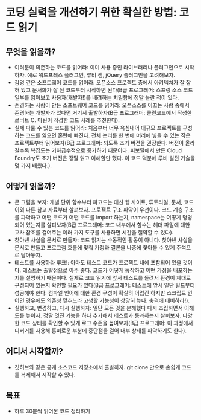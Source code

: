 # 코딩 실력을 개선하기 위한 확실한 방법: 코드 읽기

## 무엇을 읽을까?
- 여러분이 의존하는 코드를 읽어라: 이미 사용 중인 라이브러리나 플러그인으로 시작하자. 예로 워드프레스 플러그인, 루비 젬, jQuery 플러그인을 고려해보자.
- 감명 깊은 소프트웨어 코드를 읽어라: 오픈소스 프로젝트 중에서 아키텍처가 잘 잡혀 있고 문서화가 잘 된 코드부터 시작하면 된다(B급 프로그래머: 스프링 소스 코드 일부를 읽어보고 사용자(개발자!)를 배려하는 치밀함에 정말 놀란 적이 있다.
- 존경하는 사람이 만든 소프트웨어 코드를 읽어라: 오픈소스를 이끄는 사람 중에서 존경하는 개발자가 있다면 거기서 출발하자(B급 프로그래머: 클린코드에서 작성한 로버트 C. 마틴이 작성한 코드 사례를 추천한다).
- 실제 다룰 수 있는 코드를 읽어라: 처음부터 너무 욕심내어 대규모 프로젝트를 구성하는 코드를 읽으면 혼란에 빠진다. 전체 논리를 한 번에 머리에 넣을 수 있는 작은 프로젝트부터 읽어보자(B급 프로그래머: 되도록 초기 버전을 권장한다. 버전이 올라갈수록 복잡도는 기하급수적으로 증가하기 때문이다. 피보탈에서 만든 Cloud Foundry도 초기 버전은 정말 읽고 이해할만 했다. 이 코드 덕분에 루비 실전 기술을 몇 가지 배웠다.).
## 어떻게 읽을까?
- 큰 그림을 보자: 개별 단위 함수부터 파고드는 대신 웹 사이트, 튜토리얼, 문서, 코드 이외 다른 참고 자료부터 살펴보자. 프로젝트 구조 파악이 우선이다. 코드 계층 구조를 파악하고 어떤 코드가 어떤 코드를 import 하는지, namespace는 어떻게 명명되어 있는지를 살펴보자(B급 프로그래머: 코드 내부에서 함수는 헤더 파일에 대한 교차 참조를 걸어주는 여러 가지 도구를 사용하면 시간을 절약할 수 있다).
- 찾아낸 사실을 문서로 만들자: 코드 읽기는 수동적인 활동이 아니다. 찾아낸 사실을 문서로 만들고 프로그램 흐름에 맞춰 가정과 결론을 나중에 찾아볼 수 있게 주석으로 달아놓자.
- 테스트를 사용하라 루크!: 아마도 테스트 코드가 프로젝트 내에 포함되어 있을 것이다. 테스트는 출발점으로 아주 좋다. 코드가 어떻게 동작하고 어떤 가정을 내포하는지를 설명하기 때문이다. 실제로 코드 읽기에 앞서 테스트를 돌려서 환경이 제대로 구성되어 있는지 확인할 필요가 있다(B급 프로그래머: 테스트에 앞서 일단 빌드부터 성공해야 한다. 컴파일 언어에 대한 환경 구성이 확실히 어렵긴 하지만 스크립트 언어인 경우에도 의존성 맞추느라 고생할 가능성이 상당히 높다. 충격에 대비하라!).
- 실행하고, 변경하고, 다시 실행하자: 일단 모든 것을 분해했다 다시 조립하면서 이해도를 높이자. 정말 멋진 기능을 하나 추가해서 테스트가 통과하는지 살펴보자. 다양한 코드 상태를 확인할 수 있게 로그 수준을 높여보자(B급 프로그래머: 이 과정에서 디버거를 사용해 흥미로운 부분에 중단점을 걸어 내부 상태를 파악하기도 한다).
## 어디서 시작할까? 
- 깃허브와 같은 공개 소스코드 저장소에서 출발하자. git clone 만으로 손쉽게 코드를 복제해서 시작할 수 있다.


## 목표
- 하루 30분씩 읽어본 코드 정리하기

